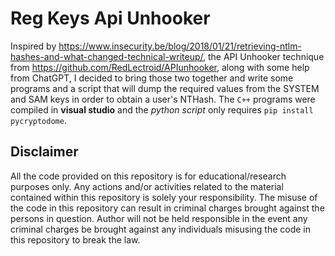 # Reg Keys Api Unhooker
Inspired by https://www.insecurity.be/blog/2018/01/21/retrieving-ntlm-hashes-and-what-changed-technical-writeup/, the API Unhooker technique from https://github.com/RedLectroid/APIunhooker, along with some help from ChatGPT, I decided to bring those two together and write some programs and a script that will dump the required values from the SYSTEM and SAM keys in order to obtain a user's NTHash. The `C++` programs were compiled in **visual studio** and the *python script* only requires `pip install pycryptodome`.

## Disclaimer
All the code provided on this repository is for educational/research purposes only. Any actions and/or activities related to the material contained within this repository is solely your responsibility. The misuse of the code in this repository can result in criminal charges brought against the persons in question. Author will not be held responsible in the event any criminal charges be brought against any individuals misusing the code in this repository to break the law.
